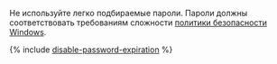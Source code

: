 Не используйте легко подбираемые пароли. Пароли должны соответствовать требованиям сложности [политики безопасности Windows](https://docs.microsoft.com/en-us/previous-versions/windows/it-pro/windows-server-2012-R2-and-2012/hh994562%28v%3dws.11%29).

{% include [disable-password-expiration](./disable-password-expiration.md) %}
